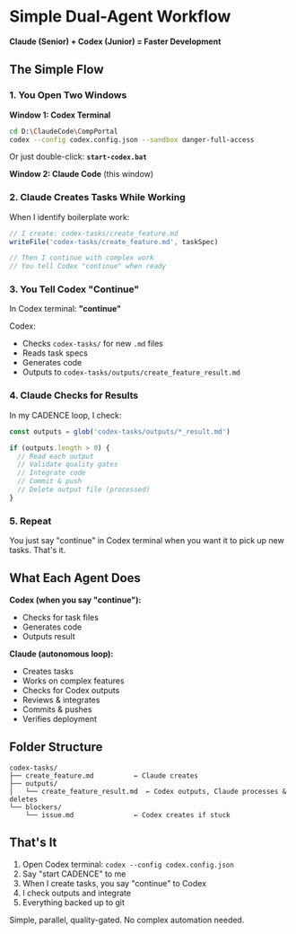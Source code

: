 # Simple Dual-Agent Workflow

**Claude (Senior) + Codex (Junior) = Faster Development**

## The Simple Flow

### 1. You Open Two Windows

**Window 1: Codex Terminal**
```bash
cd D:\ClaudeCode\CompPortal
codex --config codex.config.json --sandbox danger-full-access
```

Or just double-click: **`start-codex.bat`**

**Window 2: Claude Code** (this window)

### 2. Claude Creates Tasks While Working

When I identify boilerplate work:

```typescript
// I create: codex-tasks/create_feature.md
writeFile('codex-tasks/create_feature.md', taskSpec)

// Then I continue with complex work
// You tell Codex "continue" when ready
```

### 3. You Tell Codex "Continue"

In Codex terminal: **"continue"**

Codex:
- Checks `codex-tasks/` for new `.md` files
- Reads task specs
- Generates code
- Outputs to `codex-tasks/outputs/create_feature_result.md`

### 4. Claude Checks for Results

In my CADENCE loop, I check:

```typescript
const outputs = glob('codex-tasks/outputs/*_result.md')

if (outputs.length > 0) {
  // Read each output
  // Validate quality gates
  // Integrate code
  // Commit & push
  // Delete output file (processed)
}
```

### 5. Repeat

You just say "continue" in Codex terminal when you want it to pick up new tasks. That's it.

## What Each Agent Does

**Codex (when you say "continue"):**
- Checks for task files
- Generates code
- Outputs result

**Claude (autonomous loop):**
- Creates tasks
- Works on complex features
- Checks for Codex outputs
- Reviews & integrates
- Commits & pushes
- Verifies deployment

## Folder Structure

```
codex-tasks/
├── create_feature.md          ← Claude creates
├── outputs/
│   └── create_feature_result.md  ← Codex outputs, Claude processes & deletes
└── blockers/
    └── issue.md               ← Codex creates if stuck
```

## That's It

1. Open Codex terminal: `codex --config codex.config.json`
2. Say "start CADENCE" to me
3. When I create tasks, you say "continue" to Codex
4. I check outputs and integrate
5. Everything backed up to git

Simple, parallel, quality-gated. No complex automation needed.
